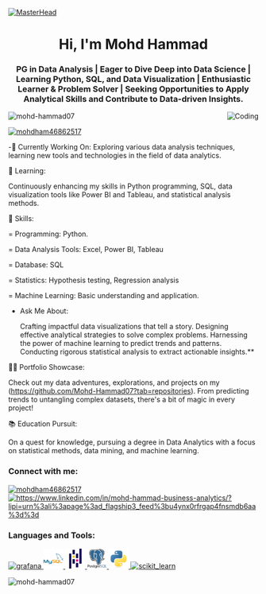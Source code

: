 [![MasterHead](https://www.uat.edu/media/data-science-banner.png)](https://github.com/Mohd-Hammad07)
<h1 align="center">Hi, I'm Mohd Hammad</h1>
<h3 align="center">PG in Data Analysis | Eager to Dive Deep into Data Science | Learning Python, SQL, and Data Visualization | Enthusiastic Learner & Problem Solver | Seeking Opportunities to Apply Analytical Skills and Contribute to Data-driven Insights.</h3>
<img src="https://c.tenor.com/uDktrFdyUhQAAAAM/it-is-all-about-the-data-in-data-we-trust.gif" alt="Coding" style="float: right;">

<p align="left"> <img src="https://komarev.com/ghpvc/?username=mohd-hammad07&label=Profile%20views&color=0e75b6&style=flat" alt="mohd-hammad07" /> </p>

<p align="left"> <a href="https://twitter.com/mohdham46862517" target="blank"><img src="https://img.shields.io/twitter/follow/mohdham46862517?logo=twitter&style=for-the-badge" alt="mohdham46862517" /></a> </p>

-🔭 Currently Working On:
   Exploring various data analysis techniques, learning new tools and technologies in the field of data analytics.

🌱 Learning:
   
   Continuously enhancing my skills in Python programming, SQL, data visualization tools like Power BI and Tableau, and statistical analysis methods.

💼 Skills:

  = Programming: Python.
  
  =  Data Analysis Tools: Excel, Power BI, Tableau
  
  =  Database: SQL
  
  =  Statistics: Hypothesis testing, Regression analysis
      
  =  Machine Learning: Basic understanding and application.


- Ask Me About:

    Crafting impactful data visualizations that tell a story.
    Designing effective analytical strategies to solve complex problems.
    Harnessing the power of machine learning to predict trends and patterns.
    Conducting rigorous statistical analysis to extract actionable insights.**

👨‍💻 Portfolio Showcase: 

  Check out my data adventures, explorations, and projects on my (https://github.com/Mohd-Hammad07?tab=repositories). 
  From predicting trends to untangling complex datasets, there's a bit of magic in every project!
  

📚 Education Pursuit:

  On a quest for knowledge, pursuing a degree in Data Analytics with a focus on statistical methods, data mining, and machine learning.

<h3 align="left">Connect with me:</h3>
<p align="left">
<a href="https://twitter.com/mohdham46862517" target="blank"><img align="center" src="https://raw.githubusercontent.com/rahuldkjain/github-profile-readme-generator/master/src/images/icons/Social/twitter.svg" alt="mohdham46862517" height="30" width="40" /></a>
<a href="https://linkedin.com/in/https://www.linkedin.com/in/mohd-hammad-business-analytics/?lipi=urn%3ali%3apage%3ad_flagship3_feed%3bu4ynx0rfrgap4fnsmdb6aa%3d%3d" target="blank"><img align="center" src="https://raw.githubusercontent.com/rahuldkjain/github-profile-readme-generator/master/src/images/icons/Social/linked-in-alt.svg" alt="https://www.linkedin.com/in/mohd-hammad-business-analytics/?lipi=urn%3ali%3apage%3ad_flagship3_feed%3bu4ynx0rfrgap4fnsmdb6aa%3d%3d" height="30" width="40" /></a>
</p>

<h3 align="left">Languages and Tools:</h3>

<p align="left"> <a href="https://grafana.com" target="_blank" rel="noreferrer"> <img src="https://www.vectorlogo.zone/logos/grafana/grafana-icon.svg" alt="grafana" width="40" height="40"/> </a> <a href="https://www.mysql.com/" target="_blank" rel="noreferrer"> <img src="https://raw.githubusercontent.com/devicons/devicon/master/icons/mysql/mysql-original-wordmark.svg" alt="mysql" width="40" height="40"/> </a> <a href="https://pandas.pydata.org/" target="_blank" rel="noreferrer"> <img src="https://raw.githubusercontent.com/devicons/devicon/2ae2a900d2f041da66e950e4d48052658d850630/icons/pandas/pandas-original.svg" alt="pandas" width="40" height="40"/> </a> <a href="https://www.postgresql.org" target="_blank" rel="noreferrer"> <img src="https://raw.githubusercontent.com/devicons/devicon/master/icons/postgresql/postgresql-original-wordmark.svg" alt="postgresql" width="40" height="40"/> </a> <a href="https://www.python.org" target="_blank" rel="noreferrer"> <img src="https://raw.githubusercontent.com/devicons/devicon/master/icons/python/python-original.svg" alt="python" width="40" height="40"/> </a> <a href="https://scikit-learn.org/" target="_blank" rel="noreferrer"> <img src="https://upload.wikimedia.org/wikipedia/commons/0/05/Scikit_learn_logo_small.svg" alt="scikit_learn" width="40" height="40"/> </a> </p>

<p><img align="center" src="https://github-readme-stats.vercel.app/api/top-langs?username=mohd-hammad07&show_icons=true&locale=en&layout=compact" alt="mohd-hammad07" /></p>
